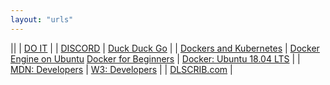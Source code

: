 ```yaml
---
layout: "urls"
---
```


||
| [DO IT](https://doit.vlsm.org/) |
| [DISCORD](https://discord.com/) | [Duck Duck Go](https://duckduckgo.com/) |
| [Dockers and Kubernetes](https://www.youtube.com/watch?v=Wf2eSG3owoA) | [Docker Engine on Ubuntu](https://docs.docker.com/engine/install/ubuntu/) [Docker for Beginners](https://docker-curriculum.com/) | [Docker: Ubuntu 18.04 LTS](https://www.howtoforge.com/tutorial/ubuntu-docker/) |
| [MDN: Developers](https://developer.mozilla.org/) | [W3: Developers](https://www.w3schools.com/) |
| [DLSCRIB.com](https://dlscrib.com/) | 

